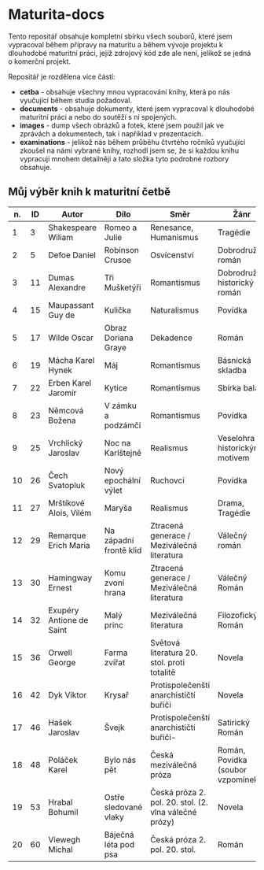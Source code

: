 # Maturita-docs

Tento repositář obsahuje kompletní sbírku všech souborů, které jsem vypracoval během přípravy na maturitu a během vývoje projektu k dlouhodobé maturitní práci, jejíž zdrojový kód zde ale není, jelikož se jedná o komerční projekt.

Repositář je rozdělena více částí:

- **cetba** - obsahuje všechny mnou vypracování knihy, která po nás vyučující během studia požadoval.
- **documents**  - obsahuje dokumenty, které jsem vypracoval k dlouhodobé maturitní práci a nebo do soutěží s ní spojených.
- **images** - dump všech obrázků a fotek, které jsem použil jak ve zprávách a dokumentech, tak i například v prezentacích.
- **examinations** - jelikož nás během průběhu čtvrtého ročníků vyučující zkoušel na námi vybrané knihy, rozhodl jsem se, že si každou knihu vypracuji mnohem detailněji a tato složka tyto podrobné rozbory obsahuje.

## Můj výběr knih k maturitní četbě


| **n.** | **ID** | **Autor**                | **Dílo**               | **Směr**                                              | Žánr                              |
| ------ | ------ | ------------------------ | ---------------------- | ----------------------------------------------------- | --------------------------------- |
| 1      | 3      | Shakespeare Wiliam       | Romeo a Julie          | Renesance, Humanismus                                 | Tragédie                          |
| 2      | 5      | Defoe Daniel             | Robinson Crusoe        | Osvícenství                                           | Dobrodružný román                 |
| 3      | 11     | Dumas Alexandre          | Tři Mušketýři          | Romantismus                                           | Dobrodružný historický román      |
| 4      | 15     | Maupassant Guy de        | Kulička                | Naturalismus                                          | Povídka                           |
| 5      | 17     | Wilde Oscar              | Obraz Doriana Graye    | Dekadence                                             | Román                             |
| 6      | 19     | Mácha Karel Hynek        | Máj                    | Romantismus                                           | Básnická skladba                  |
| 7      | 22     | Erben Karel Jaromír      | Kytice                 | Romantismus                                           | Sbírka balad                      |
| 8      | 23     | Němcová Božena           | V zámku a podzámčí     | Romantismus                                           | Povídka                           |
| 9      | 25     | Vrchlický Jaroslav       | Noc na Karlštejně      | Realismus                                             | Veselohra s historickým motivem   |
| 10     | 26     | Čech Svatopluk           | Nový epochální výlet   | Ruchovci                                              | Povídka                           |
| 11     | 27     | Mrštíkové Alois, Vilém   | Maryša                 | Realismus                                             | Drama, Tragédie                   |
| 12     | 29     | Remarque Erich Maria     | Na západní frontě klid | Ztracená generace / Meziválečná literatura            | Válečný román                     |
| 13     | 30     | Hamingway Ernest         | Komu zvoní hrana       | Ztracená generace / Meziválečná literatura            | Válečný Román                     |
| 14     | 32     | Exupéry Antione de Saint | Malý princ             | Meziválečná literatura                                | Filozofický Román                 |
| 15     | 36     | Orwell George            | Farma zvířat           | Světová literatura 20. stol. proti totalitě           | Novela                            |
| 16     | 42     | Dyk Viktor               | Krysař                 | Protispolečenští anarchističtí buřiči                 | Novela                            |
| 17     | 46     | Hašek Jaroslav           | Švejk                  | Protispolečenští anarchističtí buřiči-                | Satirický Román                   |
| 18     | 48     | Poláček Karel            | Bylo nás pět           | Česká meziválečná próza                               | Román, Povídka (soubor vzpomínek) |
| 19     | 53     | Hrabal Bohumil           | Ostře sledované vlaky  | Česká próza 2. pol. 20. stol. (2. vlna válečné prózy) | Novela                            |
| 20     | 60     | Viewegh Michal           | Báječná léta pod psa   | Česká próza 2. pol. 20. stol.                         | Román                             |
